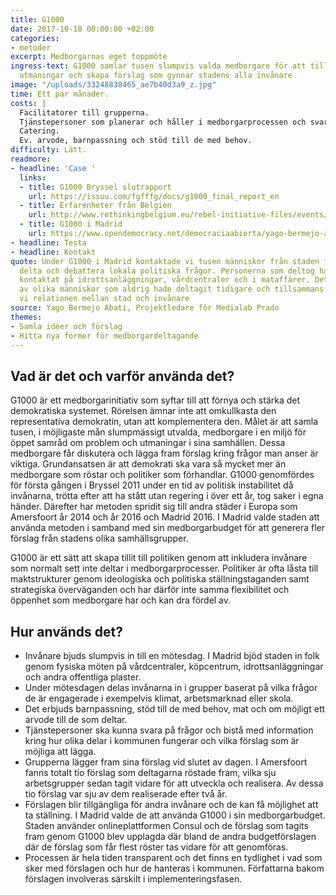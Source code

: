 ```yaml
---
title: G1000
date: 2017-10-10 00:00:00 +02:00
categories:
- metoder
excerpt: Medborgarnas eget toppmöte
ingress-text: G1000 samlar tusen slumpvis valda medborgare för att tillsammans diskutera
  utmaningar och skapa förslag som gynnar stadens alla invånare
image: "/uploads/33248838465_ae7b40d3a9_z.jpg"
time: Ett par månader.
costs: |
  Facilitatorer till grupperna.
  Tjänstepersoner som planerar och håller i medborgarprocessen och svarar på frågor.
  Catering.
  Ev. arvode, barnpassning och stöd till de med behov.
difficulty: Lätt.
readmore:
- headline: 'Case '
  links:
  - title: G1000 Bryssel slutrapport
    url: https://issuu.com/fgfffg/docs/g1000_final_report_en
  - title: Erfarenheter från Belgien
    url: http://www.rethinkingbelgium.eu/rebel-initiative-files/events/seventh-public-event-g1000-european-citizens-initiative-malaise-democracy/G1000-Background-Paper.pdf
  - title: G1000 i Madrid
    url: https://www.opendemocracy.net/democraciaabierta/yago-bermejo-abati/random-election-g1000-and-deliberation-to-change-madrid
- headline: Testa
- headline: Kontakt
quote: Under G1000 i Madrid kontaktade vi tusen människor från staden för att samarbeta,
  delta och debattera lokala politiska frågor. Personerna som deltog hade vi slumpvis
  kontaktat på idrottsanläggningar, vårdcentraler och i mataffärer. Det blev en uppslutning
  av olika människor som aldrig hade deltagit tidigare och tillsammans återskapade
  vi relationen mellan stad och invånare
source: Yago Bermejo Abati, Projektledare för Medialab Prado
themes:
- Samla idéer och förslag
- Hitta nya former för medborgardeltagande
---
```


## Vad är det och varför använda det?
G1000 är ett medborgarinitiativ som syftar till att förnya och stärka det demokratiska systemet. Rörelsen ämnar inte att omkullkasta den representativa demokratin, utan att komplementera den. Målet är att samla tusen, i möjligaste mån slumpmässigt utvalda, medborgare i en miljö för öppet samråd om problem och utmaningar i sina samhällen. Dessa medborgare får diskutera och lägga fram förslag kring frågor man anser är viktiga. Grundansatsen är att demokrati ska vara så mycket mer än medborgare som röstar och politiker som förhandlar. G1000 genomfördes för första gången i Bryssel 2011 under en tid av politisk instabilitet då invånarna, trötta efter att ha stått utan regering i över ett år, tog saker i egna händer. Därefter har metoden spridit sig till andra städer i Europa som Amersfoort år 2014 och år 2016 och Madrid 2016. I Madrid valde staden att använda metoden i samband med sin medborgarbudget för att generera fler förslag från stadens olika samhällsgrupper.

G1000 är ett sätt att skapa tillit till politiken genom att inkludera invånare som normalt sett inte deltar i medborgarprocesser. Politiker är ofta låsta till maktstrukturer genom ideologiska och politiska ställningstaganden samt strategiska överväganden och har därför inte samma flexibilitet och öppenhet som medborgare har och kan dra fördel av.

## Hur används det?
* Invånare bjuds slumpvis in till en mötesdag. I Madrid bjöd staden in folk genom fysiska möten på vårdcentraler, köpcentrum, idrottsanläggningar och andra offentliga plaster.
* Under mötesdagen delas invånarna in i grupper baserat på vilka frågor de är engagerade i exempelvis  klimat, arbetsmarknad eller skola. 
* Det erbjuds barnpassning, stöd till de med behov, mat och om möjligt ett arvode till de som deltar.
* Tjänstepersoner ska kunna svara på frågor och bistå med information kring hur olika delar i kommunen fungerar och vilka förslag som är möjliga att lägga.
* Grupperna lägger fram sina förslag vid slutet av dagen. I Amersfoort fanns totalt tio förslag som deltagarna röstade fram, vilka sju arbetsgrupper sedan tagit vidare för att utveckla och realisera. Av dessa tio förslag var sju av dem realiserade efter två år.
* Förslagen blir tillgängliga för andra invånare och de kan få möjlighet att ta ställning. I Madrid valde de att använda G1000 i sin medborgarbudget. Staden använder onlineplattformen Consul och de förslag som tagits fram genom G1000 blev upplagda där bland de andra budgetförslagen där de förslag som får flest röster tas vidare för att genomföras.
* Processen är hela tiden transparent och det finns en tydlighet i vad som sker med förslagen och hur de hanteras i kommunen. Författarna bakom förslagen involveras särskilt i implementeringsfasen.